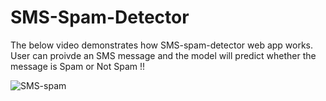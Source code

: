 # SMS-Spam-Detector

The below video demonstrates how SMS-spam-detector web app works. User can proivde an SMS message and the model will predict whether the message is Spam or Not Spam !!


![SMS-spam](https://user-images.githubusercontent.com/42268318/83954375-43739400-a866-11ea-9673-19ea7ce67903.gif)
